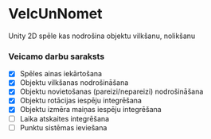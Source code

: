 # VelcUnNomet
Unity 2D spēle kas nodrošina objektu vilkšanu, nolikšanu 

### Veicamo darbu saraksts
- [x] Spēles ainas iekārtošana
- [x] Objektu vilkšanas nodrošināšana
- [x] Objektu novietošanas (pareizi/nepareizi) nodrošināšana
- [x] Objektu rotācijas iespēju integrēšana
- [x] Objektu izmēra maiņas iespēju integrēšana
- [ ] Laika atskaites integrēšana
- [ ] Punktu sistēmas ieviešana
